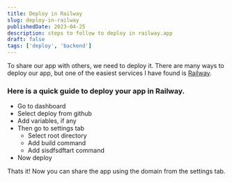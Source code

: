 ```yaml
---
title: Deploy in Railway
slug: deploy-in-railway
publishedDate: 2023-04-25
description: steps to follow to deploy in railway.app
draft: false
tags: ['deploy', 'backend']
---
```


To share our app with others, we need to deploy it. There are many ways to deploy our app, but one of the easiest services I have found is [Railway](https://railway.app/).

### Here is a quick guide to deploy your app in Railway.
- Go to dashboard
- Select deploy from github
- Add variables, if any
- Then go to settings tab
  - Select root directory
  - Add build command
  - Add sisdfsdftart command
- Now deploy

Thats it! Now you can share the app using the domain from the settings tab.
